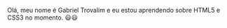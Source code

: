 Olá, meu nome é Gabriel Trovalim e eu estou aprendendo sobre HTML5 e CSS3 no momento. 😃😃
<!---
GabrielTrovalim/GabrielTrovalim is a ✨ special ✨ repository because its `README.md` (this file) appears on your GitHub profile.
You can click the Preview link to take a look at your changes.
--->
